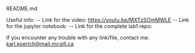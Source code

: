 README.md

Useful info:
-- Link for the video: https://youtu.be/MXTzSOmMWLE
-- Link for the jupyter notebook: 
-- Link for the complete lab1 repo: 

If you encounter any trouble with any link/file,
contact me: karl.koerich@mail.mcgill.ca